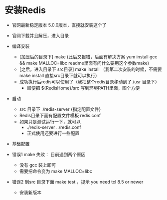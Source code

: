 # 安装Redis

- 官网最新稳定版本 5.0.0版本，直接就安装这个了
- 官网下载并且解压，进入目录
- 编译安装
  - [加压后的目录下] make  (此后又报错，后面有解决方案  yum install gcc && make MALLOC=libc  readme里面有问什么要用这个参数make)
  - [之后，进入目录下 src目录] make install （我第二次安装的时候，不需要make install 直接src目录下就可以执行）
  - 成功执行后redis可以使用了（我把整个redis目录移动到了 /usr 目录下）
    - 顺便把 ${RedisHome}/src 写到环境PATH里面，图个方便
- 启动
  - src 目录下 ./redis-server {指定配置文件}
  - Redis目录下面有配置文件模板 redis.conf
  - 如果只是测试运行一下，就可以
    - ./redis-server ../redis.conf
    - 正式使用还要进行一些配置
- 基础配置

- 错误1 make 失败： 目前遇到两个原因
  - 没有 gcc  装上即可
  - 需要把命令变为 make MALLOC=libc
- 错误2 到src 目录下面 make test ，提示 you need tcl 8.5 or newer
  - 安装新版本 
